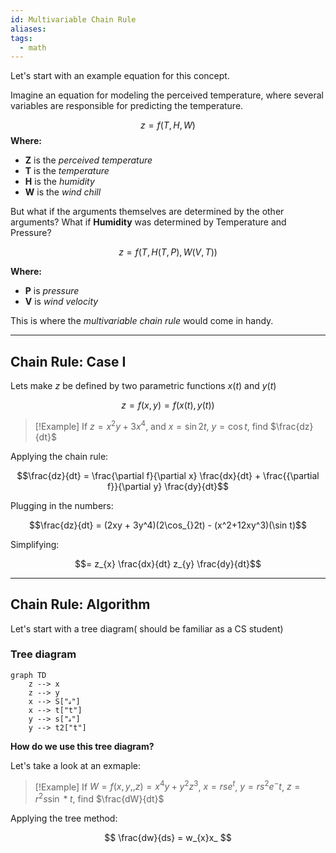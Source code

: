```yaml
---
id: Multivariable Chain Rule
aliases: 
tags:
  - math
---
```


Let's start with an example equation for this concept.

Imagine an equation for modeling the perceived temperature, where several variables are responsible for predicting the temperature.

$$z = f(T,H,W)$$
**Where:**

- **Z** is the _perceived temperature_
- **T** is the _temperature_
- **H** is the _humidity_
- **W** is the _wind chill_

But what if the arguments themselves are determined by the other arguments? What if **Humidity** was determined by Temperature and Pressure?

$$z = f(T, H(T,P), W(V,T))$$

**Where:**

- **P** is _pressure_
- **V** is _wind velocity_

This is where the _multivariable chain rule_ would come in handy.

---

## Chain Rule: Case I

Lets make $z$ be defined by two parametric functions $x(t)$ and $y(t)$

$$z = f(x,y) = f(x(t), y(t))$$

> [!Example]
> If $z = x^2 y + 3x^4$, and $x = \sin 2t$, $y = \cos t$, find $\frac{dz}{dt}$

Applying the chain rule:

$$\frac{dz}{dt} = \frac{\partial f}{\partial x} \frac{dx}{dt} + \frac{{\partial f}}{\partial y} \frac{dy}{dt}$$

Plugging in the numbers:

$$\frac{dz}{dt} = (2xy + 3y^4)(2\cos_{}2t) - (x^2+12xy^3)(\sin t)$$

Simplifying:

$$= z_{x} \frac{dx}{dt} z_{y} \frac{dy}{dt}$$

---

## Chain Rule: Algorithm

Let's start with a tree diagram( should be familiar as a CS student)

### Tree diagram

```mermaid
graph TD
    z --> x
    z --> y
    x --> S["𝓈"]
    x --> t["t"]
    y --> s["𝓈"]
    y --> t2["t"]

```

**How do we use this tree diagram?**

Let's take a look at an exmaple:

> [!Example]
> If $W = f(x,y,,z) = x^4 y + y^2z^3$, $x = rse^t$, $y = rs^2e^-t$, $z = r^2s \sin * t$, find $\frac{dW}{dt}$

Applying the tree method:

$$
\frac{dw}{ds} = w_{x}x_
$$
